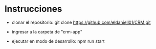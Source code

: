 # Instrucciones 

- clonar el repositorio: git clone https://github.com/eldaniell01/CRM.git

- ingresar a la carpeta de "crm-app"

- ejecutar en modo de desarrollo: npm run start

